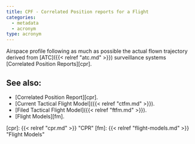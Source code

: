 ```yaml
---
title: CPF - Correlated Position reports for a Flight
categories:
  - metadata
  - acronym
type: acronym
---
```


Airspace profile following as much as possible the actual flown trajectory derived from
[ATC]({{< relref "atc.md" >}}) surveillance systems [Correlated Position Reports][cpr].


## See also:

* [Correlated Position Report][cpr].
* [Current Tactical Flight Model]({{< relref "ctfm.md" >}}).
* [Filed Tactical Flight Model]({{< relref "ftfm.md" >}}).
* [Flight Models][fm].

[cpr]: {{< relref "cpr.md" >}} "CPR"
[fm]: {{< relref "flight-models.md" >}} "Flight Models"
